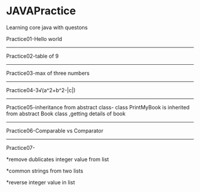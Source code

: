 # JAVAPractice
Learning core java with questons

Practice01-Hello world
___________________________________________________________

Practice02-table of 9
___________________________________________________________

Practice03-max of three numbers
___________________________________________________________

Practice04-3√(a^2+b^2-|c|)
___________________________________________________________

Practice05-inheritance from abstract class- class PrintMyBook is inherited from abstract Book class ,getting details of book 
___________________________________________________________
Practice06-Comparable vs Comparator
___________________________________________________________
Practice07- 

*remove dublicates integer value from list 

*common strings from two lists

*reverse integer value in list
